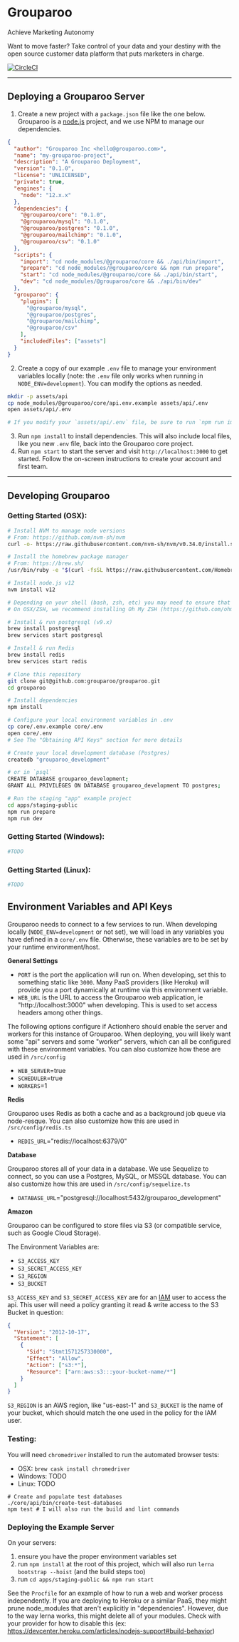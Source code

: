 # Grouparoo

Achieve Marketing Autonomy

Want to move faster? Take control of your data and your destiny with the open source customer data platform that puts marketers in charge.

[![CircleCI](https://circleci.com/gh/grouparoo/grouparoo.svg?style=svg&circle-token=a4f679082831ce46eed37388f130709119e29207)](https://circleci.com/gh/grouparoo/grouparoo)

---

## Deploying a Grouparoo Server

1. Create a new project with a `package.json` file like the one below. Grouparoo is a [node.js](https://nodejs.org/) project, and we use NPM to manage our dependencies.

```json
{
  "author": "Grouparoo Inc <hello@grouparoo.com>",
  "name": "my-grouparoo-project",
  "description": "A Grouparoo Deployment",
  "version": "0.1.0",
  "license": "UNLICENSED",
  "private": true,
  "engines": {
    "node": "12.x.x"
  },
  "dependencies": {
    "@grouparoo/core": "0.1.0",
    "@grouparoo/mysql": "0.1.0",
    "@grouparoo/postgres": "0.1.0",
    "@grouparoo/mailchimp": "0.1.0",
    "@grouparoo/csv": "0.1.0"
  },
  "scripts": {
    "import": "cd node_modules/@grouparoo/core && ./api/bin/import",
    "prepare": "cd node_modules/@grouparoo/core && npm run prepare",
    "start": "cd node_modules/@grouparoo/core && ./api/bin/start",
    "dev": "cd node_modules/@grouparoo/core && ./api/bin/dev"
  },
  "grouparoo": {
    "plugins": [
      "@grouparoo/mysql",
      "@grouparoo/postgres",
      "@grouparoo/mailchimp",
      "@grouparoo/csv"
    ],
    "includedFiles": ["assets"]
  }
}
```

2. Create a copy of our example `.env` file to manage your environment variables locally (note: the `.env` file only works when running in `NODE_ENV=development`). You can modify the options as needed.

```bash
mkdir -p assets/api
cp node_modules/@grouparoo/core/api.env.example assets/api/.env
open assets/api/.env

# If you modify your `assets/api/.env` file, be sure to run `npm run import` again to re-import it back into the local core project.  `npm install` also runs `npm run import`
```

3. Run `npm install` to install dependencies. This will also include local files, like you new `.env` file, back into the Grouparoo core project.
4. Run `npm start` to start the server and visit `http://localhost:3000` to get started. Follow the on-screen instructions to create your account and first team.

---

## Developing Grouparoo

### Getting Started (OSX):

```bash
# Install NVM to manage node versions
# From: https://github.com/nvm-sh/nvm
curl -o- https://raw.githubusercontent.com/nvm-sh/nvm/v0.34.0/install.sh | bash

# Install the homebrew package manager
# From: https://brew.sh/
/usr/bin/ruby -e "$(curl -fsSL https://raw.githubusercontent.com/Homebrew/install/master/install)"

# Install node.js v12
nvm install v12

# Depending on your shell (bash, zsh, etc) you may need to ensure that nvm is loaded into your environment via .bashrc, .bash_profile, etc
# On OSX/ZSH, we recommend installing Oh My ZSH (https://github.com/ohmyzsh/ohmyzsh) and enabling the nvm in plugins

# Install & run postgresql (v9.x)
brew install postgresql
brew services start postgresql

# Install & run Redis
brew install redis
brew services start redis

# Clone this repository
git clone git@github.com:grouparoo/grouparoo.git
cd grouparoo

# Install dependencies
npm install

# Configure your local environment variables in .env
cp core/.env.example core/.env
open core/.env
# See The "Obtaining API Keys" section for more details

# Create your local development database (Postgres)
createdb "grouparoo_development"

# or in `psql`
CREATE DATABASE grouparoo_development;
GRANT ALL PRIVILEGES ON DATABASE grouparoo_development TO postgres;

# Run the staging "app" example project
cd apps/staging-public
npm run prepare
npm run dev
```

### Getting Started (Windows):

```bash
#TODO
```

### Getting Started (Linux):

```bash
#TODO
```

## Environment Variables and API Keys

Grouparoo needs to connect to a few services to run. When developing locally (`NODE_ENV=development` or not set), we will load in any variables you have defined in a `core/.env` file. Otherwise, these variables are to be set by your runtime environment/host.

**General Settings**

- `PORT` is the port the application will run on. When developing, set this to something static like `3000`. Many PaaS providers (like Heroku) will provide you a port dynamically at runtime via this environment variable.
- `WEB_URL` is the URL to access the Grouparoo web application, ie "http://localhost:3000" when developing. This is used to set access headers among other things.

The following options configure if Actionhero should enable the server and workers for this instance of Grouparoo. When deploying, you will likely want some "api" servers and some "worker" servers, which can all be configured with these environment variables. You can also customize how these are used in `/src/config`

- `WEB_SERVER`=true
- `SCHEDULER`=true
- `WORKERS`=1

**Redis**

Grouparoo uses Redis as both a cache and as a background job queue via node-resque. You can also customize how this are used in `/src/config/redis.ts`

- `REDIS_URL`="redis://localhost:6379/0"

**Database**

Grouparoo stores all of your data in a database. We use Sequelize to connect, so you can use a Postgres, MySQL, or MSSQL database. You can also customize how this are used in `/src/config/sequelize.ts`

- `DATABASE_URL`="postgresql://localhost:5432/grouparoo_development"

**Amazon**

Grouparoo can be configured to store files via S3 (or compatible service, such as Google Cloud Storage).

The Environment Variables are:

- `S3_ACCESS_KEY`
- `S3_SECRET_ACCESS_KEY`
- `S3_REGION`
- `S3_BUCKET`

`S3_ACCESS_KEY` and `S3_SECRET_ACCESS_KEY` are for an [IAM](https://console.aws.amazon.com/iam/home) user to access the api. This user will need a policy granting it read & write access to the S3 Bucket in question:

```json
{
  "Version": "2012-10-17",
  "Statement": [
    {
      "Sid": "Stmt1571257330000",
      "Effect": "Allow",
      "Action": ["s3:*"],
      "Resource": ["arn:aws:s3:::your-bucket-name/*"]
    }
  ]
}
```

`S3_REGION` is an AWS region, like "us-east-1" and `S3_BUCKET` is the name of your bucket, which should match the one used in the policy for the IAM user.

### Testing:

You will need `chromedriver` installed to run the automated browser tests:

- OSX: `brew cask install chromedriver`
- Windows: TODO
- Linux: TODO

```shell
# Create and populate test databases
./core/api/bin/create-test-databases
npm test # I will also run the build and lint commands
```

### Deploying the Example Server

On your servers:

1. ensure you have the proper environment variables set
2. run `npm install` at the root of this project, which will also run `lerna bootstrap --hoist` (and the build steps too)
3. run `cd apps/staging-public && npm run start`

See the `Procfile` for an example of how to run a web and worker process independently.
If you are deploying to Heroku or a similar PaaS, they might prune node_modules that aren't explicitly in "dependencies". However, due to the way lerna works, this might delete all of your modules. Check with your provider for how to disable this (ex: https://devcenter.heroku.com/articles/nodejs-support#build-behavior)
